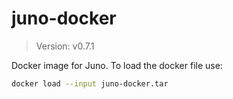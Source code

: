 # juno-docker

> Version: v0.7.1

Docker image for Juno. To load the docker file use:

```bash
docker load --input juno-docker.tar
```
